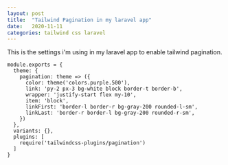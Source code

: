 ```yaml
---
layout: post
title:  "Tailwind Pagination in my laravel app"
date:   2020-11-11
categories: tailwind css laravel
---
```


This is the settings i'm using in my laravel app to enable tailwind pagination.

```
module.exports = {
  theme: {
    pagination: theme => ({
      color: theme('colors.purple.500'),
      link: 'py-2 px-3 bg-white block border-t border-b',
      wrapper: 'justify-start flex my-10',
      item: 'block',
      linkFirst: 'border-l border-r bg-gray-200 rounded-l-sm',
      linkLast: 'border-r border-l bg-gray-200 rounded-r-sm',
    })
  },
  variants: {},
  plugins: [
    require('tailwindcss-plugins/pagination')
  ]
}
```